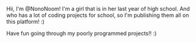 Hii, I'm @NonoNoom!
I'm a girl that is in her last year of high school.
And who has a lot of coding projects for school,
so I'm publishing them all on this platform! :)

Have fun going through my poorly programmed projects!!
:)
